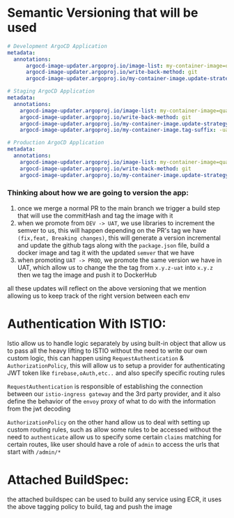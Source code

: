 # Semantic Versioning that will be used

```yaml
# Development ArgoCD Application
metadata:
  annotations:
      argocd-image-updater.argoproj.io/image-list: my-container-image=quay.io/my-org/my-image
      argocd-image-updater.argoproj.io/write-back-method: git
      argocd-image-updater.argoproj.io/my-container-image.update-strategy: latest

# Staging ArgoCD Application
metadata:
  annotations:
    argocd-image-updater.argoproj.io/image-list: my-container-image=quay.io/my-org/my-image
    argocd-image-updater.argoproj.io/write-back-method: git
    argocd-image-updater.argoproj.io/my-container-image.update-strategy: semver
    argocd-image-updater.argoproj.io/my-container-image.tag-suffix: -uat

# Production ArgoCD Application
metadata:
  annotations:
    argocd-image-updater.argoproj.io/image-list: my-container-image=quay.io/my-org/my-image
    argocd-image-updater.argoproj.io/write-back-method: git
    argocd-image-updater.argoproj.io/my-container-image.update-strategy: semver
```

### Thinking about how we are going to version the app:

1. once we merge a normal PR to the main branch we trigger a build step that will use the commitHash and tag the image with it
2. when we promote from `DEV -> UAT`, we use libraries to increment the semver to us, this will happen depending on the PR's tag we have `(fix,feat, Breaking changes)`, this will generate a version incremental and update the github tags along with the `package.json` file, build a docker image and tag it with the updated `semver` that we have
3. when promoting `UAT -> PROD`, we promote the same version we have in UAT, which allow us to change the the tag from `x.y.z-uat` into `x.y.z` then we tag the image and push it to DockerHub

all these updates will reflect on the above versioning that we mention allowing us to keep track of the right version between each env

# Authentication With ISTIO:

Istio allow us to handle logic separately by using built-in object that allow us to pass all the heavy lifting to ISTIO without the need to write our own custom logic, this can happen using `RequestAuthentication` & `AuthorizationPolicy`, this will allow us to setup a provider for authenticating JWT token like `firebase,oAuth,etc..` and also specify specific routing rules

`RequestAuthentication` is responsible of establishing the connection between our `istio-ingress gateway` and the 3rd party provider, and it also define the behavior of the `envoy` proxy of what to do with the information from the jwt decoding

`AuthorizationPolicy` on the other hand allow us to deal with setting up custom routing rules, such as allow some rules to be accessed without the need to `authenticate`
allow us to specify some certain `claims` matching for certain routes, like user should have a role of `admin` to access the urls that start with `/admin/*`

# Attached BuildSpec:

the attached buildspec can be used to build any service using ECR, it uses the above tagging policy to build, tag and push the image
